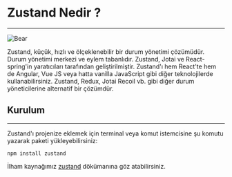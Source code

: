 # Zustand Nedir ?

---

![Bear](https://github.com/pmndrs/zustand/raw/main/bear.jpg)

Zustand, küçük, hızlı ve ölçeklenebilir bir durum yönetimi çözümüdür. Durum yönetimi merkezi ve eylem tabanlıdır.
Zustand, Jotai ve React-spring'in yaratıcıları tarafından geliştirilmiştir.
Zustand'ı hem React'te hem de Angular, Vue JS veya hatta vanilla JavaScript gibi diğer teknolojilerde kullanabilirsiniz.
Zustand, Redux, Jotai Recoil vb. gibi diğer durum yöneticilerine alternatif bir çözümdür.

## Kurulum

---

Zustand'ı projenize eklemek için terminal veya komut istemcisine şu komutu yazarak paketi yükleyebilirsiniz:

    npm install zustand

İlham kaynağımız [zustand](https://docs.pmnd.rs/zustand/getting-started/introduction#installation) dökümanına göz atabilirsiniz.

